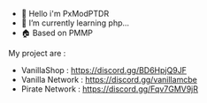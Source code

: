 - :wave: Hello i'm PxModPTDR
- 🌱 I’m currently learning php... 
- 🏠 Based on PMMP

My project are : 
 - VanillaShop : https://discord.gg/BD6HpjQ9JF
 - Vanilla Network : https://discord.gg/vanillamcbe
 - Pirate Network : https://discord.gg/Fqv7GMV9jR
